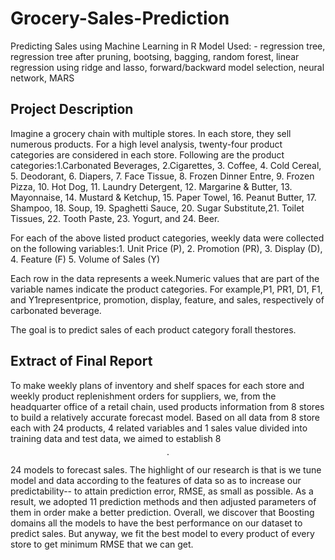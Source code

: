 # Grocery-Sales-Prediction
Predicting Sales using Machine Learning in R 
Model Used: - regression tree, regression tree after pruning, bootsing, bagging, random forest, linear regression using ridge and lasso, forward/backward model selection, neural network, MARS

## Project Description
Imagine a grocery chain with multiple stores. In each store, they sell numerous products. For  a  high  level  analysis,  twenty-four  product  categories  are  considered  in each  store. Following are the product categories:1.Carbonated  Beverages,  2.Cigarettes,  3.  Coffee,  4.  Cold  Cereal,  5.  Deodorant,  6. Diapers,  7.  Face  Tissue,  8.  Frozen  Dinner  Entre,  9.  Frozen  Pizza,  10.  Hot  Dog,  11. Laundry Detergent, 12. Margarine & Butter, 13. Mayonnaise, 14. Mustard & Ketchup, 15. Paper Towel, 16. Peanut Butter, 17. Shampoo, 18. Soup, 19. Spaghetti Sauce, 20. Sugar Substitute,21. Toilet Tissues, 22. Tooth Paste, 23. Yogurt, and 24. Beer.

For  each  of  the  above  listed  product  categories,  weekly  data  were  collected  on  the following variables:1. Unit Price (P), 2. Promotion (PR), 3. Display (D), 4. Feature (F) 5. Volume of Sales (Y)

Each row in the data represents a week.Numeric values that are part of the variable names indicate the product categories. For example,P1,  PR1, D1,  F1,  and  Y1representprice,  promotion,  display,  feature,  and sales, respectively of carbonated beverage.

The  goal  is  to  predict sales of each product category forall thestores. 


##  Extract of Final Report
To make weekly plans of inventory and shelf spaces for each store and weekly product replenishment orders for suppliers, we, from the headquarter office of a retail chain, used products information from 8 stores to build a relatively accurate forecast model.
Based on all data from 8 store each with 24 products, 4 related variables and 1 sales value divided into training data and test data, we aimed to establish 8 $$\cdot$$ 24 models to forecast sales. 
The highlight of our research is that is we tune model and data according to the features of data so as to increase our predictability-- to attain prediction error, RMSE, as small as possible. As a result, we adopted 11 prediction methods and then adjusted parameters of them in order make a better prediction. Overall, we discover that Boosting domains all the models to have the best performance on our dataset to predict sales. But anyway, we fit the best model to every product of every store to get minimum RMSE that we can get.

